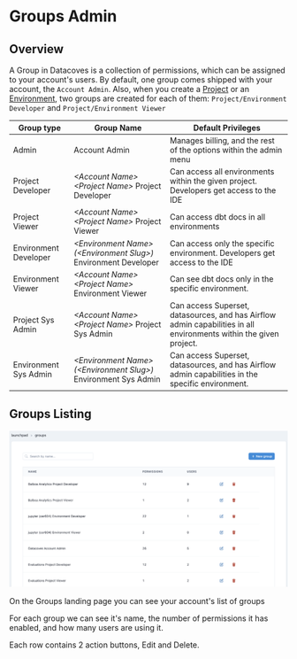 # Groups Admin

## Overview

A Group in Datacoves is a collection of permissions, which can be assigned to your account's users.
By default, one group comes shipped with your account, the `Account Admin`. Also, when you create a [Project](/reference/admin-menu/projects.md) or an [Environment](/reference/admin-menu/environments.md), two groups are created for each of them: `Project/Environment Developer` and `Project/Environment Viewer`

| Group type           | Group Name                                            | Default Privileges                                                                                                 |
|----------------------|-------------------------------------------------------|--------------------------------------------------------------------------------------------------------------------|
| Admin                | Account Admin                                         | Manages billing, and the rest of the options within the admin menu                                                 |
| Project Developer    | _\<Account Name\> \<Project Name\>_ Project Developer | Can access all environments within the given project. Developers get access to the IDE                             |
| Project Viewer       | _\<Account Name\> \<Project Name\>_ Project Viewer    | Can access dbt docs in all environments                                                                            |
| Environment Developer| _\<Environment Name\> (\<Environment Slug\>)_ Environment Developer | Can access only the specific environment. Developers get access to the IDE                                         |
| Environment Viewer   | _\<Account Name\> \<Project Name\>_ Environment Viewer| Can see dbt docs only in the specific environment.                                                                 |
| Project Sys Admin    | _\<Account Name\> \<Project Name\>_ Project Sys Admin | Can access Superset, datasources, and has Airflow admin capabilities in all environments within the given project. |
| Environment Sys Admin| _\<Environment Name\> (\<Environment Slug\>)_ Environment Sys Admin | Can access Superset, datasources, and has Airflow admin capabilities in the specific environment.                  |

## Groups Listing

![Groups Listing](./assets/groups_listing.png)

On the Groups landing page you can see your account's list of groups

For each group we can see it's name, the number of permissions it has enabled, and how many users are using it.

Each row contains 2 action buttons, Edit and Delete.